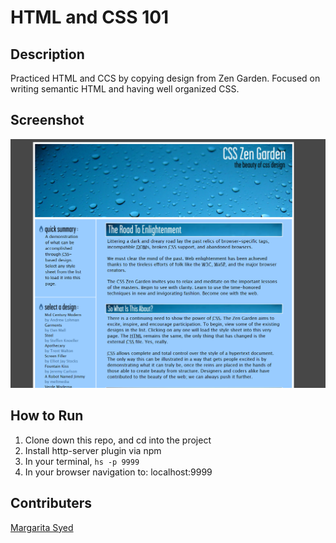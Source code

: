 # HTML and CSS 101

## Description
Practiced HTML and CCS by copying design from Zen Garden. Focused on writing semantic HTML and having well organized CSS.
## Screenshot
![WebPage](https://raw.githubusercontent.com/RitaSyed/studygroup-project1/master/screenshots/websitePic.PNG)
## How to Run
1. Clone down this repo, and cd into the project
1. Install http-server plugin via npm
1. In your terminal, ```hs -p 9999```
1. In your browser navigation to: localhost:9999
## Contributers
[Margarita Syed](https://github.com/RitaSyed)